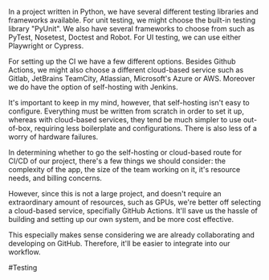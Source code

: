 In a project written in Python, we have several different testing libraries and frameworks available. For unit testing, we might choose the built-in testing library "PyUnit". We also have several frameworks to choose from such as PyTest, Nosetest, Doctest and Robot. For UI testing, we can use either Playwright or Cypress.

For setting up the CI we have a few different options. Besides Github Actions, we might also choose a different cloud-based service such as Gitlab, JetBrains TeamCity, Atlassian, Microsoft's Azure or AWS. Moreover we do have the option of self-hosting with Jenkins.

It's important to keep in my mind, however, that self-hosting isn't easy to configure. Everything must be written from scratch in order to set it up, whereas with cloud-based services, they tend be much simpler to use out-of-box, requiring less boilerplate and configurations. There is also less of a worry of hardware failures.

In determining whether to go the self-hosting or cloud-based route for CI/CD of our project, there's a few things we should consider: the complexity of the app, the size of the team working on it, it's resource needs, and billing concerns.

However, since this is not a large project, and doesn't require an extraordinary amount of resources, such as GPUs, we're better off selecting a cloud-based service, specifially GitHub Actions. It'll save us the hassle of building and setting up our own system, and be more cost effective.

This especially makes sense considering we are already collaborating and developing on GitHub. Therefore, it'll be easier to integrate into our workflow.

#Testing
